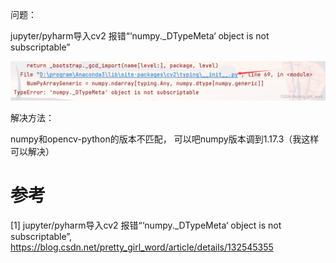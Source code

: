 问题：

jupyter/pyharm导入cv2 报错“‘numpy._DTypeMeta‘ object is not subscriptable”

![](.01_numpy_DTypeMeta_object_is_not_subscriptable_images/问题详情.png)


解决方法：

numpy和opencv-python的版本不匹配， 可以吧numpy版本调到1.17.3（我这样可以解决）

# 参考

[1] jupyter/pyharm导入cv2 报错“‘numpy._DTypeMeta‘ object is not subscriptable”, 
     https://blog.csdn.net/pretty_girl_word/article/details/132545355